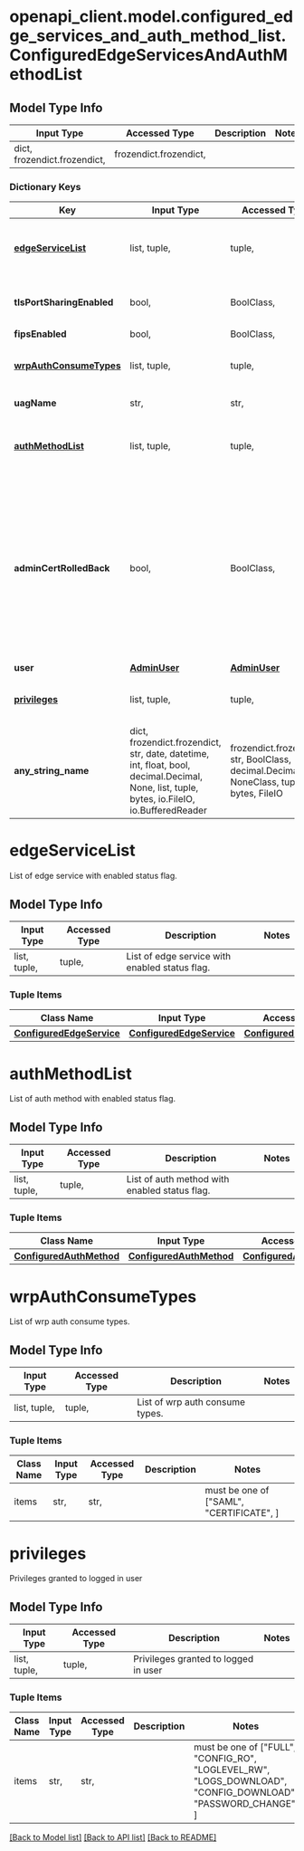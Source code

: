 # openapi_client.model.configured_edge_services_and_auth_method_list.ConfiguredEdgeServicesAndAuthMethodList

## Model Type Info
Input Type | Accessed Type | Description | Notes
------------ | ------------- | ------------- | -------------
dict, frozendict.frozendict,  | frozendict.frozendict,  |  | 

### Dictionary Keys
Key | Input Type | Accessed Type | Description | Notes
------------ | ------------- | ------------- | ------------- | -------------
**[edgeServiceList](#edgeServiceList)** | list, tuple,  | tuple,  | List of edge service with enabled status flag. | 
**tlsPortSharingEnabled** | bool,  | BoolClass,  | TLS port sharing enabled property. | 
**fipsEnabled** | bool,  | BoolClass,  | fips flag. | 
**[wrpAuthConsumeTypes](#wrpAuthConsumeTypes)** | list, tuple,  | tuple,  | List of wrp auth consume types. | 
**uagName** | str,  | str,  | Appliance Name | 
**[authMethodList](#authMethodList)** | list, tuple,  | tuple,  | List of auth method with enabled status flag. | 
**adminCertRolledBack** | bool,  | BoolClass,  | A read-only property to indicate if uploaded certificate on Admin interface was successful or it was rolled back to a generated self-signed cert | [optional] 
**user** | [**AdminUser**](AdminUser.md) | [**AdminUser**](AdminUser.md) |  | [optional] 
**[privileges](#privileges)** | list, tuple,  | tuple,  | Privileges granted to logged in user | [optional] 
**any_string_name** | dict, frozendict.frozendict, str, date, datetime, int, float, bool, decimal.Decimal, None, list, tuple, bytes, io.FileIO, io.BufferedReader | frozendict.frozendict, str, BoolClass, decimal.Decimal, NoneClass, tuple, bytes, FileIO | any string name can be used but the value must be the correct type | [optional]

# edgeServiceList

List of edge service with enabled status flag.

## Model Type Info
Input Type | Accessed Type | Description | Notes
------------ | ------------- | ------------- | -------------
list, tuple,  | tuple,  | List of edge service with enabled status flag. | 

### Tuple Items
Class Name | Input Type | Accessed Type | Description | Notes
------------- | ------------- | ------------- | ------------- | -------------
[**ConfiguredEdgeService**](ConfiguredEdgeService.md) | [**ConfiguredEdgeService**](ConfiguredEdgeService.md) | [**ConfiguredEdgeService**](ConfiguredEdgeService.md) |  | 

# authMethodList

List of auth method with enabled status flag.

## Model Type Info
Input Type | Accessed Type | Description | Notes
------------ | ------------- | ------------- | -------------
list, tuple,  | tuple,  | List of auth method with enabled status flag. | 

### Tuple Items
Class Name | Input Type | Accessed Type | Description | Notes
------------- | ------------- | ------------- | ------------- | -------------
[**ConfiguredAuthMethod**](ConfiguredAuthMethod.md) | [**ConfiguredAuthMethod**](ConfiguredAuthMethod.md) | [**ConfiguredAuthMethod**](ConfiguredAuthMethod.md) |  | 

# wrpAuthConsumeTypes

List of wrp auth consume types.

## Model Type Info
Input Type | Accessed Type | Description | Notes
------------ | ------------- | ------------- | -------------
list, tuple,  | tuple,  | List of wrp auth consume types. | 

### Tuple Items
Class Name | Input Type | Accessed Type | Description | Notes
------------- | ------------- | ------------- | ------------- | -------------
items | str,  | str,  |  | must be one of ["SAML", "CERTIFICATE", ] 

# privileges

Privileges granted to logged in user

## Model Type Info
Input Type | Accessed Type | Description | Notes
------------ | ------------- | ------------- | -------------
list, tuple,  | tuple,  | Privileges granted to logged in user | 

### Tuple Items
Class Name | Input Type | Accessed Type | Description | Notes
------------- | ------------- | ------------- | ------------- | -------------
items | str,  | str,  |  | must be one of ["FULL", "CONFIG_RO", "LOGLEVEL_RW", "LOGS_DOWNLOAD", "CONFIG_DOWNLOAD", "PASSWORD_CHANGE", ] 

[[Back to Model list]](../../README.md#documentation-for-models) [[Back to API list]](../../README.md#documentation-for-api-endpoints) [[Back to README]](../../README.md)

